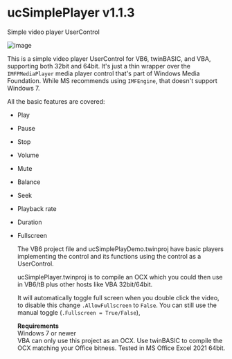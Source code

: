 # ucSimplePlayer v1.1.3
Simple video player UserControl

![image](https://github.com/user-attachments/assets/1fa8242a-fbd0-4337-a515-b4f5fd52c6ac)

This is a simple video player UserControl for VB6, twinBASIC, and VBA, supporting both 32bit and 64bit. It's just a thin wrapper over the `IMFPMediaPlayer` media player control that's part of Windows Media Foundation. While MS recommends using `IMFEngine`, that doesn't support Windows 7. 

All the basic features are covered:

- Play
- Pause
- Stop
- Volume
- Mute
- Balance
- Seek
- Playback rate
- Duration
- Fullscreen

  The VB6 project file and ucSimplePlayDemo.twinproj have basic players implementing the control and its functions using the control as a UserControl.
  
   ucSimplePlayer.twinproj is to compile an OCX which you could then use in VB6/tB plus other hosts like VBA 32bit/64bit.

  It will automatically toggle full screen when you double click the video, to disable this change `.AllowFullscreen` to `False`. You can still use the manual toggle (`.Fullscreen = True/False`),

  **Requirements**\
Windows 7 or newer\
VBA can only use this project as an OCX. Use twinBASIC to compile the OCX matching your Office bitness. Tested in MS Office Excel 2021 64bit.
